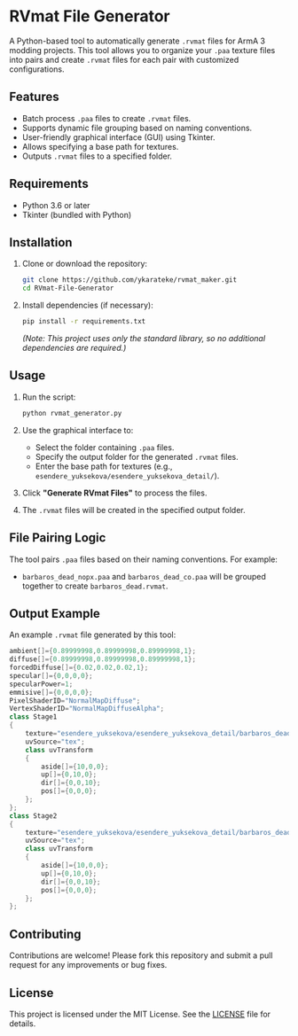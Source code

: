 
# RVmat File Generator

A Python-based tool to automatically generate `.rvmat` files for ArmA 3 modding projects. This tool allows you to organize your `.paa` texture files into pairs and create `.rvmat` files for each pair with customized configurations.

## Features

- Batch process `.paa` files to create `.rvmat` files.
- Supports dynamic file grouping based on naming conventions.
- User-friendly graphical interface (GUI) using Tkinter.
- Allows specifying a base path for textures.
- Outputs `.rvmat` files to a specified folder.

## Requirements

- Python 3.6 or later
- Tkinter (bundled with Python)

## Installation

1. Clone or download the repository:
   ```bash
   git clone https://github.com/ykarateke/rvmat_maker.git
   cd RVmat-File-Generator
   ```

2. Install dependencies (if necessary):
   ```bash
   pip install -r requirements.txt
   ```
   *(Note: This project uses only the standard library, so no additional dependencies are required.)*

## Usage

1. Run the script:
   ```bash
   python rvmat_generator.py
   ```

2. Use the graphical interface to:
   - Select the folder containing `.paa` files.
   - Specify the output folder for the generated `.rvmat` files.
   - Enter the base path for textures (e.g., `esendere_yuksekova/esendere_yuksekova_detail/`).

3. Click **"Generate RVmat Files"** to process the files.

4. The `.rvmat` files will be created in the specified output folder.

## File Pairing Logic

The tool pairs `.paa` files based on their naming conventions. For example:

- `barbaros_dead_nopx.paa` and `barbaros_dead_co.paa` will be grouped together to create `barbaros_dead.rvmat`.

## Output Example

An example `.rvmat` file generated by this tool:

```cpp
ambient[]={0.89999998,0.89999998,0.89999998,1};
diffuse[]={0.89999998,0.89999998,0.89999998,1};
forcedDiffuse[]={0.02,0.02,0.02,1};
specular[]={0,0,0,0};
specularPower=1;
emmisive[]={0,0,0,0};
PixelShaderID="NormalMapDiffuse";
VertexShaderID="NormalMapDiffuseAlpha";
class Stage1
{
    texture="esendere_yuksekova/esendere_yuksekova_detail/barbaros_dead_nopx.paa";
    uvSource="tex";
    class uvTransform
    {
        aside[]={10,0,0};
        up[]={0,10,0};
        dir[]={0,0,10};
        pos[]={0,0,0};
    };
};
class Stage2
{
    texture="esendere_yuksekova/esendere_yuksekova_detail/barbaros_dead_co.paa";
    uvSource="tex";
    class uvTransform
    {
        aside[]={10,0,0};
        up[]={0,10,0};
        dir[]={0,0,10};
        pos[]={0,0,0};
    };
};
```

## Contributing

Contributions are welcome! Please fork this repository and submit a pull request for any improvements or bug fixes.

## License

This project is licensed under the MIT License. See the [LICENSE](LICENSE) file for details.
